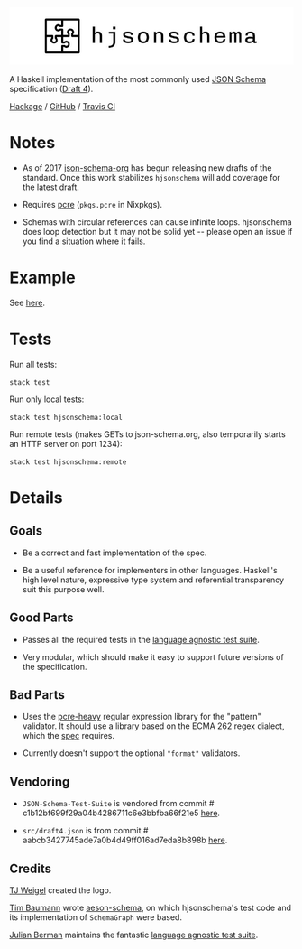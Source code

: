 ![hjsonschema logo](./logo.jpg)

A Haskell implementation of the most commonly used [JSON Schema](http://json-schema.org/) specification ([Draft 4](https://github.com/json-schema-org/json-schema-spec/wiki/Specification-Links#draft-4)).

[Hackage](https://hackage.haskell.org/package/hjsonschema) / [GitHub](https://github.com/seagreen/hjsonschema) / [Travis CI](https://travis-ci.org/seagreen/hjsonschema)

# Notes

+ As of 2017 [json-schema-org](https://github.com/json-schema-org/json-schema-spec) has begun releasing new drafts of the standard. Once this work stabilizes `hjsonschema` will add coverage for the latest draft.

+ Requires [pcre](http://www.pcre.org/) (`pkgs.pcre` in Nixpkgs).

+ Schemas with circular references can cause infinite loops. hjsonschema does loop detection but it may not be solid yet -- please open an issue if you find a situation where it fails.

# Example

See [here](https://github.com/seagreen/hjsonschema/blob/master/examples/Simple.hs).

# Tests

Run all tests:

`stack test`

Run only local tests:

`stack test hjsonschema:local`

Run remote tests (makes GETs to json-schema.org, also temporarily starts an HTTP server on port 1234):

`stack test hjsonschema:remote`

# Details

## Goals

+ Be a correct and fast implementation of the spec.

+ Be a useful reference for implementers in other languages. Haskell's high level nature, expressive type system and referential transparency suit this purpose well.

## Good Parts

+ Passes all the required tests in the [language agnostic test suite](https://github.com/json-schema/JSON-Schema-Test-Suite).

+ Very modular, which should make it easy to support future versions of the specification.

## Bad Parts

+ Uses the [pcre-heavy](https://hackage.haskell.org/package/pcre-heavy) regular expression library for the "pattern" validator. It should use a library based on the ECMA 262 regex dialect, which the [spec](http://json-schema.org/latest/json-schema-validation.html#anchor33) requires.

+ Currently doesn't support the optional `"format"` validators.

## Vendoring

+ `JSON-Schema-Test-Suite` is vendored from commit # c1b12bf699f29a04b4286711c6e3bbfba66f21e5 [here](https://github.com/json-schema-org/JSON-Schema-Test-Suite).

+ `src/draft4.json` is from commit # aabcb3427745ade7a0b4d49ff016ad7eda8b898b [here](https://github.com/json-schema/json-schema).

## Credits

[TJ Weigel](http://tjweigel.com/) created the logo.

[Tim Baumann](https://github.com/timjb) wrote [aeson-schema](https://hackage.haskell.org/package/aeson-schema), on which hjsonschema's test code and its implementation of `SchemaGraph` were based.

[Julian Berman](https://github.com/Julian) maintains the fantastic [language agnostic test suite](https://github.com/json-schema/JSON-Schema-Test-Suite).
